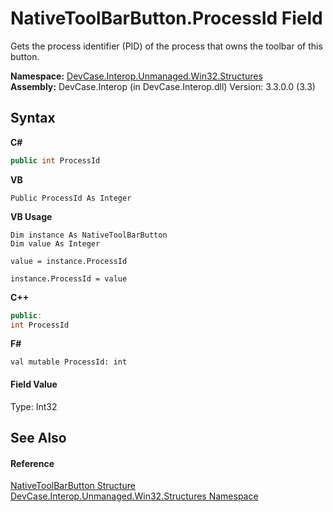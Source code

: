 # NativeToolBarButton.ProcessId Field
 

Gets the process identifier (PID) of the process that owns the toolbar of this button.

**Namespace:**&nbsp;<a href="N_DevCase_Interop_Unmanaged_Win32_Structures">DevCase.Interop.Unmanaged.Win32.Structures</a><br />**Assembly:**&nbsp;DevCase.Interop (in DevCase.Interop.dll) Version: 3.3.0.0 (3.3)

## Syntax

**C#**<br />
``` C#
public int ProcessId
```

**VB**<br />
``` VB
Public ProcessId As Integer
```

**VB Usage**<br />
``` VB Usage
Dim instance As NativeToolBarButton
Dim value As Integer

value = instance.ProcessId

instance.ProcessId = value
```

**C++**<br />
``` C++
public:
int ProcessId
```

**F#**<br />
``` F#
val mutable ProcessId: int
```


#### Field Value
Type: Int32

## See Also


#### Reference
<a href="T_DevCase_Interop_Unmanaged_Win32_Structures_NativeToolBarButton">NativeToolBarButton Structure</a><br /><a href="N_DevCase_Interop_Unmanaged_Win32_Structures">DevCase.Interop.Unmanaged.Win32.Structures Namespace</a><br />